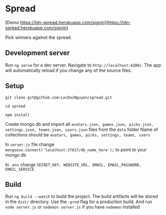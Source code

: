 # Spread

[Demo https://ldn-spread.herokuapp.com/signin](https://ldn-spread.herokuapp.com/signin)

Pick winners against the spread.

## Development server
Run `ng serve` for a dev server. Navigate to `http://localhost:4200/`. The app will automatically reload if you change any of the source files.

## Setup

`git clone git@github.com:LocDaiNguyen/spread.git`

`cd spread`

`npm install`

Create mongo db and import all `avatars.json, games.json, picks.json, settings.json, teams.json, users.json` files from the `data` folder
Name of collections should be `avatars, games, picks, settings, teams, users`

In `server.js` file change `mongoose.connect('localhost:27017/db_name_here');` to point to your mongo db

In `.env` change `SECRET_KEY, WEBSITE_URL, EMAIL, EMAIL_PASSWORD, EMAIL_SERVICE`

## Build

Run `ng build --watch` to build the project. The build artifacts will be stored in the `dist/` directory. Use the `-prod` flag for a production build.
And run `node server.js` or `nodemon server.js` if you have `nodemon` installed

